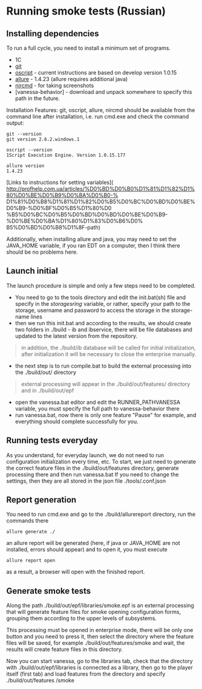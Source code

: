 Running smoke tests (Russian)
======

Installing dependencies
------

To run a full cycle, you need to install a minimum set of programs.
 * 1C
 * [git](https://git-scm.com/)
 * [oscript](http://oscript.io/downloads) - current instructions are based on develop version 1.0.15
 * [allure](https://github.com/allure-framework/allure-core/releases) - 1.4.23 (allure requires additional java)
 * [nircmd](http://www.nirsoft.net/utils/nircmd.html) - for taking screenshots
 * [vanessa-behavior] - download and unpack somewhere to specify this path in the future.

Installation Features:
git, oscript, allure, nircmd should be available from the command line after installation, i.e. run cmd.exe and check the command output:
```
git --version
git version 2.6.2.windows.1

oscript --version
1Script Execution Engine. Version 1.0.15.177

allure version
1.4.23
```

[Links to instructions for setting variables](
http://profhelp.com.ua/articles/%D0%BD%D0%B0%D1%81%D1%82%D1%80%D0%BE%D0%B9%D0%BA%D0%B0-% D1%81%D0%B8%D1%81%D1%82%D0%B5%D0%BC%D0%BD%D0%BE%D0%B9-%D0%BF%D0%B5%D1%80%D0 %B5%D0%BC%D0%B5%D0%BD%D0%BD%D0%BE%D0%B9-%D0%BE%D0%BA%D1%80%D1%83%D0%B6%D0% B5%D0%BD%D0%B8%D1%8F-path)

Additionally, when installing allure and java, you may need to set the JAVA_HOME variable, if you ran EDT on a computer, then I think there should be no problems here.

Launch initial
-----

The launch procedure is simple and only a few steps need to be completed.
* You need to go to the tools directory and edit the init.bat(sh) file and specify in the *storagesring* variable, or rather, specify your path to the storage, username and password to access the storage in the storage-name lines
* then we run this init.bat and according to the results, we should create two folders in ./build - ib and ibservice, there will be file databases and updated to the latest version from the repository.
> in addition, the ./build/ib database will be called for initial initialization, after initialization it will be necessary to close the enterprise manually.
* the next step is to run compile.bat to build the external processing into the ./build/out/ directory
> external processing will appear in the ./build/out/features/ directory and in ./build/out/epf
* open the vanessa.bat editor and edit the RUNNER_PATHVANESSA variable, you must specify the full path to vanessa-behavior there
* run vanessa.bat, now there is only one feature "Pause" for example, and everything should complete successfully for you.

Running tests everyday
----

As you understand, for everyday launch, we do not need to run configuration initialization every time, etc.
To start, we just need to generate the correct feature files in the ./build/out/features directory, generate processing there and then run vanessa.bat
If you need to change the settings, then they are all stored in the json file ./tools/.conf.json

Report generation
-----

You need to run cmd.exe and go to the ./build/allurereport directory, run the commands there
```
allure generate ./
```
an allure report will be generated (here, if java or JAVA_HOME are not installed, errors should appear) and to open it, you must execute
```
allure report open
```
as a result, a browser will open with the finished report.


**Generate smoke tests**
---

Along the path ./build/out/epf/libraries/smoke.epf is an external processing that will generate feature files for smoke opening configuration forms, grouping them according to the upper levels of subsystems.

This processing must be opened in enterprise mode, there will be only one button and you need to press it, then select the directory where the feature files will be saved, for example ./build/out/features/smoke and wait, the results will create feature files in this directory.

Now you can start vanessa, go to the libraries tab, check that the directory with ./build/out/epf/libraries is connected as a library, then go to the player itself (first tab) and load features from the directory and specify ./build/out/features /smoke

